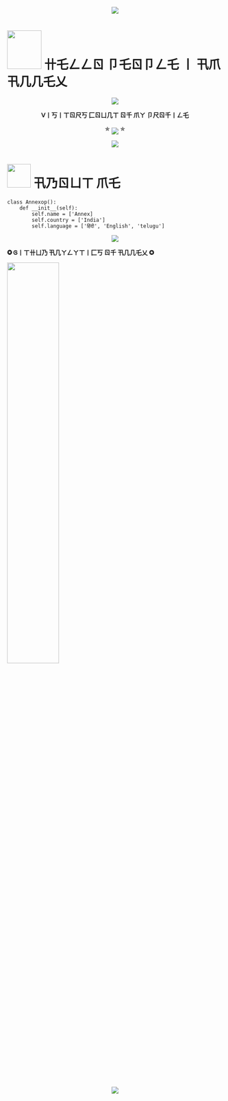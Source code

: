 <p align="center"><img src="https://i0.wp.com/images.hive.blog/DQmZgGvu6YXrMNyDb4wVURLV14WNNSYs58R1kY64HNMSmCL/hive-didver1.gif"></p>

<h1> <img src="https://te.legra.ph/file/85b351854a00bc9c785c6.jpg" height="90px" width="80px"> 卄乇ㄥㄥㄖ 卩乇ㄖ卩ㄥ乇 丨 卂爪  卂几几乇乂 </h1>

    
<p align="center"><img src="https://i0.wp.com/images.hive.blog/DQmZgGvu6YXrMNyDb4wVURLV14WNNSYs58R1kY64HNMSmCL/hive-didver1.gif"></p>
<p align="center">
    <b>ᐯ丨丂丨ㄒㄖ尺丂 匚ㄖㄩ几ㄒ ㄖ千 爪ㄚ 卩尺ㄖ千丨ㄥ乇</b><br>
  <p align="center">  
 ✯ <img align="middle" src="https://profile-counter.glitch.me/AnnexOp/count.svg" /> ✯
</p>

<p align="center"><img src="https://i0.wp.com/images.hive.blog/DQmZgGvu6YXrMNyDb4wVURLV14WNNSYs58R1kY64HNMSmCL/hive-didver1.gif"></p>

<h1> <img src="https://te.legra.ph/file/85b351854a00bc9c785c6.jpg" width="55px"> 卂乃ㄖㄩㄒ 爪乇 </h1>

```python3
class Annexop():
    def __init__(self):
        self.name = ['Annex]
        self.country = ['India']
        self.language = ['हिंदी', 'English', 'telugu']
 ```

  
<p align="center"><img src="https://i0.wp.com/images.hive.blog/DQmZgGvu6YXrMNyDb4wVURLV14WNNSYs58R1kY64HNMSmCL/hive-didver1.gif"></p>

<p align="Left">
     <b>✪ Ꮆ丨ㄒ卄ㄩ乃 卂几ㄚㄥㄚㄒ丨匚丂 ㄖ千 卂几几乇乂 ✪</b><br>

[<img src="https://github-readme-streak-stats.herokuapp.com/?user=AnnexOp&theme=chartreuse-dark&hide_border=True&bg_color=000000" width="49%">](https://github.com/AnnexOp)

 <p align="center"><img src="https://i0.wp.com/images.hive.blog/DQmZgGvu6YXrMNyDb4wVURLV14WNNSYs58R1kY64HNMSmCL/hive-didver1.gif"></p>

